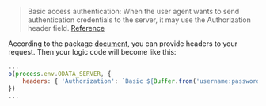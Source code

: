 > Basic access authentication: When the user agent wants to send authentication credentials to the
> server, it may use the Authorization header field.
[Reference][1]


According to the package [document][2], you can provide headers to your request. Then your logic code will become like this:

```js
...
o(process.env.ODATA_SERVER, {
    headers: { 'Authorization': `Basic ${Buffer.from('username:password').toString('base64')}` },
})
...
```


  [1]: https://en.wikipedia.org/wiki/Basic_access_authentication
  [2]: https://www.npmjs.com/package/odata#options
